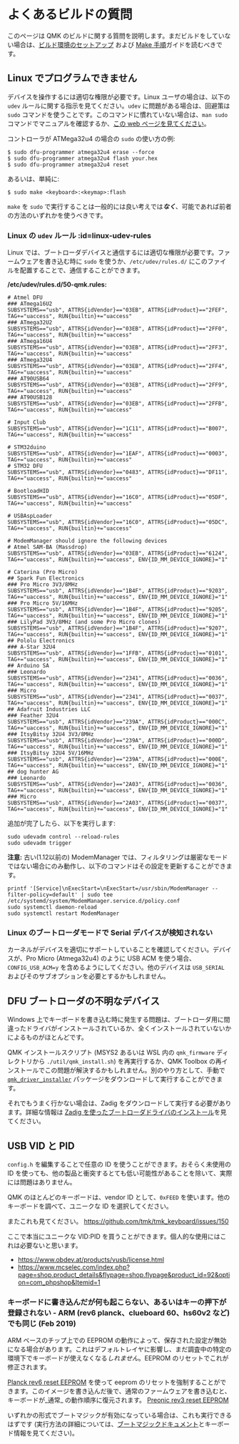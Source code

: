 # よくあるビルドの質問

<!---
  original document: 0.10.33:docs/faq_build.md
  git diff 0.10.33 HEAD -- docs/faq_build.md | cat
-->

このページは QMK のビルドに関する質問を説明します。まだビルドをしていない場合は、[ビルド環境のセットアップ](ja/getting_started_build_tools.md) および [Make 手順](ja/getting_started_make_guide.md)ガイドを読むべきです。

## Linux でプログラムできません
デバイスを操作するには適切な権限が必要です。Linux ユーザの場合は、以下の `udev` ルールに関する指示を見てください。`udev` に問題がある場合は、回避策は `sudo` コマンドを使うことです。このコマンドに慣れていない場合は、`man sudo` コマンドでマニュアルを確認するか、[この web ページを見てください](https://linux.die.net/man/8/sudo)。

コントローラが ATMega32u4 の場合の `sudo` の使い方の例:

    $ sudo dfu-programmer atmega32u4 erase --force
    $ sudo dfu-programmer atmega32u4 flash your.hex
    $ sudo dfu-programmer atmega32u4 reset

あるいは、単純に:

    $ sudo make <keyboard>:<keymap>:flash

`make` を `sudo` で実行することは一般的には良い考えでは***なく***、可能であれば前者の方法のいずれかを使うべきです。

### Linux の `udev` ルール :id=linux-udev-rules

Linux では、ブートローダデバイスと通信するには適切な権限が必要です。ファームウェアを書き込む時に `sudo` を使うか、`/etc/udev/rules.d/` にこのファイルを配置することで、通信することができます。

**/etc/udev/rules.d/50-qmk.rules:**
```
# Atmel DFU
### ATmega16U2
SUBSYSTEMS=="usb", ATTRS{idVendor}=="03EB", ATTRS{idProduct}=="2FEF", TAG+="uaccess", RUN{builtin}+="uaccess"
### ATmega32U2
SUBSYSTEMS=="usb", ATTRS{idVendor}=="03EB", ATTRS{idProduct}=="2FF0", TAG+="uaccess", RUN{builtin}+="uaccess"
### ATmega16U4
SUBSYSTEMS=="usb", ATTRS{idVendor}=="03EB", ATTRS{idProduct}=="2FF3", TAG+="uaccess", RUN{builtin}+="uaccess"
### ATmega32U4
SUBSYSTEMS=="usb", ATTRS{idVendor}=="03EB", ATTRS{idProduct}=="2FF4", TAG+="uaccess", RUN{builtin}+="uaccess"
### AT90USB64
SUBSYSTEMS=="usb", ATTRS{idVendor}=="03EB", ATTRS{idProduct}=="2FF9", TAG+="uaccess", RUN{builtin}+="uaccess"
### AT90USB128
SUBSYSTEMS=="usb", ATTRS{idVendor}=="03EB", ATTRS{idProduct}=="2FFB", TAG+="uaccess", RUN{builtin}+="uaccess"

# Input Club
SUBSYSTEMS=="usb", ATTRS{idVendor}=="1C11", ATTRS{idProduct}=="B007", TAG+="uaccess", RUN{builtin}+="uaccess"

# STM32duino
SUBSYSTEMS=="usb", ATTRS{idVendor}=="1EAF", ATTRS{idProduct}=="0003", TAG+="uaccess", RUN{builtin}+="uaccess"
# STM32 DFU
SUBSYSTEMS=="usb", ATTRS{idVendor}=="0483", ATTRS{idProduct}=="DF11", TAG+="uaccess", RUN{builtin}+="uaccess"

# BootloadHID
SUBSYSTEMS=="usb", ATTRS{idVendor}=="16C0", ATTRS{idProduct}=="05DF", TAG+="uaccess", RUN{builtin}+="uaccess"

# USBAspLoader
SUBSYSTEMS=="usb", ATTRS{idVendor}=="16C0", ATTRS{idProduct}=="05DC", TAG+="uaccess", RUN{builtin}+="uaccess"

# ModemManager should ignore the following devices
# Atmel SAM-BA (Massdrop)
SUBSYSTEMS=="usb", ATTRS{idVendor}=="03EB", ATTRS{idProduct}=="6124", TAG+="uaccess", RUN{builtin}+="uaccess", ENV{ID_MM_DEVICE_IGNORE}="1"

# Caterina (Pro Micro)
## Spark Fun Electronics
### Pro Micro 3V3/8MHz
SUBSYSTEMS=="usb", ATTRS{idVendor}=="1B4F", ATTRS{idProduct}=="9203", TAG+="uaccess", RUN{builtin}+="uaccess", ENV{ID_MM_DEVICE_IGNORE}="1"
### Pro Micro 5V/16MHz
SUBSYSTEMS=="usb", ATTRS{idVendor}=="1B4F", ATTRS{idProduct}=="9205", TAG+="uaccess", RUN{builtin}+="uaccess", ENV{ID_MM_DEVICE_IGNORE}="1"
### LilyPad 3V3/8MHz (and some Pro Micro clones)
SUBSYSTEMS=="usb", ATTRS{idVendor}=="1B4F", ATTRS{idProduct}=="9207", TAG+="uaccess", RUN{builtin}+="uaccess", ENV{ID_MM_DEVICE_IGNORE}="1"
## Pololu Electronics
### A-Star 32U4
SUBSYSTEMS=="usb", ATTRS{idVendor}=="1FFB", ATTRS{idProduct}=="0101", TAG+="uaccess", RUN{builtin}+="uaccess", ENV{ID_MM_DEVICE_IGNORE}="1"
## Arduino SA
### Leonardo
SUBSYSTEMS=="usb", ATTRS{idVendor}=="2341", ATTRS{idProduct}=="0036", TAG+="uaccess", RUN{builtin}+="uaccess", ENV{ID_MM_DEVICE_IGNORE}="1"
### Micro
SUBSYSTEMS=="usb", ATTRS{idVendor}=="2341", ATTRS{idProduct}=="0037", TAG+="uaccess", RUN{builtin}+="uaccess", ENV{ID_MM_DEVICE_IGNORE}="1"
## Adafruit Industries LLC
### Feather 32U4
SUBSYSTEMS=="usb", ATTRS{idVendor}=="239A", ATTRS{idProduct}=="000C", TAG+="uaccess", RUN{builtin}+="uaccess", ENV{ID_MM_DEVICE_IGNORE}="1"
### ItsyBitsy 32U4 3V3/8MHz
SUBSYSTEMS=="usb", ATTRS{idVendor}=="239A", ATTRS{idProduct}=="000D", TAG+="uaccess", RUN{builtin}+="uaccess", ENV{ID_MM_DEVICE_IGNORE}="1"
### ItsyBitsy 32U4 5V/16MHz
SUBSYSTEMS=="usb", ATTRS{idVendor}=="239A", ATTRS{idProduct}=="000E", TAG+="uaccess", RUN{builtin}+="uaccess", ENV{ID_MM_DEVICE_IGNORE}="1"
## dog hunter AG
### Leonardo
SUBSYSTEMS=="usb", ATTRS{idVendor}=="2A03", ATTRS{idProduct}=="0036", TAG+="uaccess", RUN{builtin}+="uaccess", ENV{ID_MM_DEVICE_IGNORE}="1"
### Micro
SUBSYSTEMS=="usb", ATTRS{idVendor}=="2A03", ATTRS{idProduct}=="0037", TAG+="uaccess", RUN{builtin}+="uaccess", ENV{ID_MM_DEVICE_IGNORE}="1"
```

追加が完了したら、以下を実行します:

```
sudo udevadm control --reload-rules
sudo udevadm trigger
```

**注意:** 古い(1.12以前の) ModemManager では、フィルタリングは厳密なモードではない場合にのみ動作し、以下のコマンドはその設定を更新することができます。

```
printf '[Service]\nExecStart=\nExecStart=/usr/sbin/ModemManager --filter-policy=default' | sudo tee /etc/systemd/system/ModemManager.service.d/policy.conf
sudo systemctl daemon-reload
sudo systemctl restart ModemManager
```

### Linux のブートローダモードで Serial デバイスが検知されない
カーネルがデバイスを適切にサポートしていることを確認してください。デバイスが、Pro Micro (Atmega32u4) のように USB ACM を使う場合、`CONFIG_USB_ACM=y` を含めるようにしてください。他のデバイスは `USB_SERIAL` およびそのサブオプションを必要とするかもしれません。

## DFU ブートローダの不明なデバイス

Windows 上でキーボードを書き込む時に発生する問題は、ブートローダ用に間違ったドライバがインストールされているか、全くインストールされていないかによるものがほとんどです。

QMK インストールスクリプト (MSYS2 あるいは WSL 内の `qmk_firmware` ディレクトリから `./util/qmk_install.sh`) を再実行するか、QMK Toolbox の再インストールでこの問題が解決するかもしれません。別のやり方として、手動で [`qmk_driver_installer`](https://github.com/qmk/qmk_driver_installer) パッケージをダウンロードして実行することができます。

それでもうまく行かない場合は、Zadig をダウンロードして実行する必要があります。詳細な情報は [Zadig を使ったブートローダドライバのインストール](ja/driver_installation_zadig.md)を見てください。

## USB VID と PID
`config.h` を編集することで任意の ID を使うことができます。おそらく未使用の ID を使っても、他の製品と衝突するとても低い可能性があることを除いて、実際には問題はありません。

QMK のほとんどのキーボードは、vendor ID として、`0xFEED` を使います。他のキーボードを調べて、ユニークな ID を選択してください。

またこれも見てください。
https://github.com/tmk/tmk_keyboard/issues/150

ここで本当にユニークな VID:PID を買うことができます。個人的な使用にはこれは必要ないと思います。
- https://www.obdev.at/products/vusb/license.html
- https://www.mcselec.com/index.php?page=shop.product_details&flypage=shop.flypage&product_id=92&option=com_phpshop&Itemid=1

### キーボードに書き込んだが何も起こらない、あるいはキーの押下が登録されない - ARM (rev6 planck、clueboard 60、hs60v2 など) でも同じ (Feb 2019)
ARM ベースのチップ上での EEPROM の動作によって、保存された設定が無効になる場合があります。これはデフォルトレイヤに影響し、まだ調査中の特定の環境下でキーボードが使えなくなる*しれません*。EEPROM のリセットでこれが修正されます。

[Planck rev6 reset EEPROM](https://cdn.discordapp.com/attachments/473506116718952450/539284620861243409/planck_rev6_default.bin) を使って eeprom のリセットを強制することができます。このイメージを書き込んだ後で、通常のファームウェアを書き込むと、キーボードが_通常_ の動作順序に復元されます。
[Preonic rev3 reset EEPROM](https://cdn.discordapp.com/attachments/473506116718952450/537849497313738762/preonic_rev3_default.bin)

いずれかの形式でブートマジックが有効になっている場合は、これも実行できるはずです (実行方法の詳細については、[ブートマジックドキュメント](ja/feature_bootmagic.md)とキーボード情報を見てください)。
